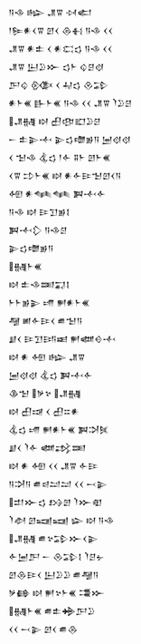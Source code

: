 <div class='block'>
<div class='line'>𒀀𒈾 𒈗 𒂗𒐊 𒀴𒅗</div>
<div class='line'>𒁹𒌉𒀭𒌋𒐊 𒇻𒌋 𒁲𒈬 𒀀𒈾 𒌋𒌋</div>
<div class='line'>𒂗𒐊 𒀭𒉺 𒌋 𒀭𒀫𒌓 𒀀𒈾 𒌋𒌋</div>
<div class='line'>𒂗𒐊 𒌨𒊒𒁍 𒌓𒈨 𒌒𒆪𒋼</div>
<div class='line'>𒂅𒌒 𒍜 𒌋 𒄷𒌓 𒊮𒁉</div>
<div class='line'>𒀭𒈨𒌍 𒃲𒈨𒌍 𒀀𒈾 𒌋𒌋 𒂗𒐊 𒇺𒊒𒆪</div>
<div class='line'>𒂗𒉆 𒊭 𒌷𒂦𒊬𒊒𒆪</div>
<div class='line'>𒀸 𒉺𒉌𒋾 𒉌𒌓𒈩𒂊𒀀 𒅁𒋼𒋼</div>
<div class='line'>𒌋 𒈠𒈾 𒆬𒌓 𒁹𒅆 𒐉𒈨 𒇻𒈨𒌍</div>
<div class='line'>𒌋𒐊 𒄞𒈨𒌍 𒊭 𒀭𒅆𒄿𒈠𒇻𒌋𒀀</div>
<div class='line'>𒅇 𒀭𒈝𒈝 𒀉𒋾𒅆</div>
<div class='line'>𒀀𒈾 𒊭 𒄿𒋛𒂊𒋙</div>
<div class='line'>𒀉𒋾𒁷 𒀀𒈾𒆪</div>
<div class='line'>𒉌𒌓𒈩𒂊𒀀</div>
<div class='line'>𒉆𒈨𒌍</div>
<div class='line'>𒊭 𒉺𒈾𒌅𒍑𒋙</div>
<div class='line'>𒈨𒈨𒂊𒉌 𒋬 𒂍𒀭𒈨𒌍</div>
<div class='line'>𒆷 𒅖𒅆𒄿𒌋 𒌑𒈠𒀀</div>
<div class='line'>𒋗𒌋 𒄿𒋛𒅀𒀜 𒂍𒅘𒄰𒋾</div>
<div class='line'>𒊭 𒀭 𒅇 𒈗 𒂗𒐊</div>
<div class='line'>𒅁𒋼𒋼 𒆬𒌓 𒀉𒋾𒅆</div>
<div class='line'>𒆠𒈠 𒃻𒆳 𒂗𒉆</div>
<div class='line'>𒊭 𒌷𒀏 𒌋 𒌷𒇹𒀭</div>
<div class='line'>𒆬𒌓 𒋬 𒂍𒀭𒈨𒌍 𒀉𒋫𒍮</div>
<div class='line'>𒋗𒌋 𒇺𒅆 𒅘𒃶𒌅</div>
<div class='line'>𒊭 𒀭 𒅇 𒌋𒌋 𒂗𒐊 𒅆𒄿</div>
<div class='line'>𒀀𒋫𒀀 𒌑𒁀𒁺𒁺 𒌋𒌋 𒁁𒉌</div>
<div class='line'>𒄥𒁍𒌓 𒋳𒇻 𒇺𒁍𒊏</div>
<div class='line'>𒇺𒀠 𒇻𒍢𒍢 𒇽 𒊭 𒀀𒈾</div>
<div class='line'>𒂗𒉆 𒌑𒆳𒁉𒁍𒌋𒉌</div>
<div class='line'>𒅆𒅁𒂅 𒀸 𒊮𒁉𒋙 𒇺𒆪𒉡</div>
<div class='line'>𒇻𒁲𒄿𒌋 𒌨𒊒𒊒 𒌑𒆷𒀀</div>
<div class='line'>𒃻𒂵 𒊭 𒂍𒆳𒈨𒌍 𒃮𒁍</div>
<div class='line'>𒉆𒈨𒌍 𒌑𒉺𒄉𒂅𒊒</div>
<div class='line'>𒌋𒌋 𒁁𒉌 𒇻𒌋 𒌑𒁲</div>
</div>